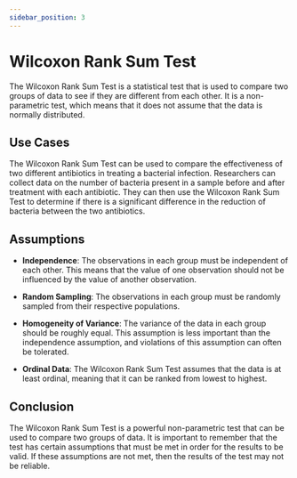 ```yaml
---
sidebar_position: 3
---
```


# Wilcoxon Rank Sum Test

The Wilcoxon Rank Sum Test is a statistical test that is used to compare two groups of data to see if they are different from each other. It is a non-parametric test, which means that it does not assume that the data is normally distributed. 

## Use Cases

The Wilcoxon Rank Sum Test can be used to compare the effectiveness of two different antibiotics in treating a bacterial infection. Researchers can collect data on the number of bacteria present in a sample before and after treatment with each antibiotic. They can then use the Wilcoxon Rank Sum Test to determine if there is a significant difference in the reduction of bacteria between the two antibiotics.

  
## Assumptions

  * **Independence**: The observations in each group must be independent of each other. This means that the value of one observation should not be influenced by the value of another observation.

  * **Random Sampling**: The observations in each group must be randomly sampled from their respective populations.

  * **Homogeneity of Variance**: The variance of the data in each group should be roughly equal. This assumption is less important than the independence assumption, and violations of this assumption can often be tolerated.

  * **Ordinal Data**: The Wilcoxon Rank Sum Test assumes that the data is at least ordinal, meaning that it can be ranked from lowest to highest.

## Conclusion

The Wilcoxon Rank Sum Test is a powerful non-parametric test that can be used to compare two groups of data. It is important to remember that the test has certain assumptions that must be met in order for the results to be valid. If these assumptions are not met, then the results of the test may not be reliable.

